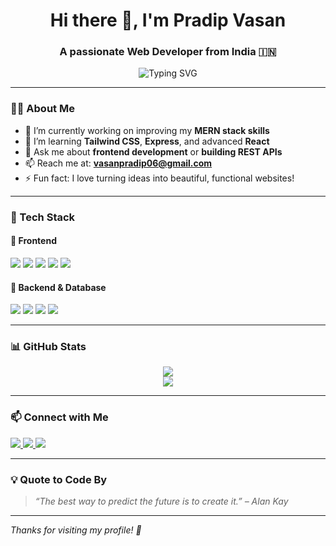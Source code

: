 <!-- GitHub Profile README for Pradip Vasan -->

<h1 align="center">Hi there 👋, I'm Pradip Vasan</h1>
<h3 align="center">A passionate Web Developer from India 🇮🇳</h3>

<p align="center">
  <img src="https://readme-typing-svg.herokuapp.com?font=Fira+Code&size=22&pause=1000&center=true&vCenter=true&width=435&lines=Frontend+%F0%9F%9A%80+Backend+%F0%9F%9A%80+Fullstack+on+the+way!;I+love+building+web+apps+%F0%9F%92%BB;MongoDB%2C+Express%2C+React%2C+Node.js" alt="Typing SVG" />
</p>

---

### 🧑‍💻 About Me
- 🔭 I’m currently working on improving my **MERN stack skills**
- 🌱 I’m learning **Tailwind CSS**, **Express**, and advanced **React**
- 💬 Ask me about **frontend development** or **building REST APIs**
- 📫 Reach me at: **vasanpradip06@gmail.com**
- ⚡ Fun fact: I love turning ideas into beautiful, functional websites!

---

### 🚀 Tech Stack

#### 🔹 Frontend
<p>
  <img src="https://img.shields.io/badge/HTML5-E34F26?style=for-the-badge&logo=html5&logoColor=white"/>
  <img src="https://img.shields.io/badge/CSS3-1572B6?style=for-the-badge&logo=css3&logoColor=white"/>
  <img src="https://img.shields.io/badge/Tailwind_CSS-38B2AC?style=for-the-badge&logo=tailwind-css&logoColor=white"/>
  <img src="https://img.shields.io/badge/JavaScript-F7DF1E?style=for-the-badge&logo=javascript&logoColor=black"/>
  <img src="https://img.shields.io/badge/React-20232A?style=for-the-badge&logo=react&logoColor=61DAFB"/>
</p>

#### 🔹 Backend & Database
<p>
  <img src="https://img.shields.io/badge/Node.js-339933?style=for-the-badge&logo=nodedotjs&logoColor=white"/>
  <img src="https://img.shields.io/badge/Express.js-000000?style=for-the-badge&logo=express&logoColor=white"/>
  <img src="https://img.shields.io/badge/MongoDB-4EA94B?style=for-the-badge&logo=mongodb&logoColor=white"/>
  <img src="https://img.shields.io/badge/Mongoose-880000?style=for-the-badge&logo=mongoose&logoColor=white"/>
</p>

---

### 📊 GitHub Stats

<p align="center">
  <img src="https://github-readme-stats.vercel.app/api?username=pradip983&show_icons=true&theme=radical" />
  <br/>
  <img src="https://github-readme-stats.vercel.app/api/top-langs/?username=pradip983&layout=compact&theme=radical" />
  <br/>
 
</p>

---

### 📫 Connect with Me
<p>
  <a href="https://www.linkedin.com/in/pradip-vasan-0159732b5/" target="_blank">
    <img src="https://img.shields.io/badge/LinkedIn-blue?style=for-the-badge&logo=linkedin&logoColor=white"/>
  </a>
  <a href="mailto:vasanpradip06@gmail.com">
    <img src="https://img.shields.io/badge/Gmail-D14836?style=for-the-badge&logo=gmail&logoColor=white"/>
  </a>
  <a href="https://github.com/pradip983" target="_blank">
    <img src="https://img.shields.io/badge/GitHub-181717?style=for-the-badge&logo=github&logoColor=white"/>
  </a>
</p>

---

### 💡 Quote to Code By
> *“The best way to predict the future is to create it.” – Alan Kay*

---

_Thanks for visiting my profile! 🚀_
